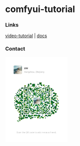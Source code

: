 # comfyui-tutorial

### Links

[video-tutorial](https://space.bilibili.com/286105945/channel/collectiondetail?sid=1819119)  | [docs](https://mp.weixin.qq.com/mp/appmsgalbum?action=getalbum&__biz=Mzk0NDUxNjM5MQ==&scene=1&album_id=3160603153462165511)

### Contact

<img width="200" src="https://github.com/Ewall1106/comfyui-tutorial/blob/main/wx.jpg"/>